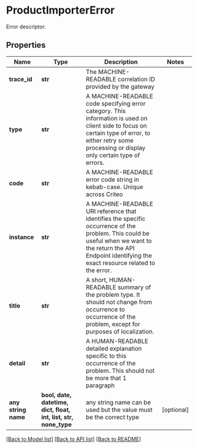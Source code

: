 # ProductImporterError

Error descriptor.

## Properties
Name | Type | Description | Notes
------------ | ------------- | ------------- | -------------
**trace_id** | **str** | The MACHINE-READABLE correlation ID provided by the gateway | 
**type** | **str** | A MACHINE-READABLE code specifying error category. This information is used on client side to focus on certain type of error, to either retry some processing or display only certain type of errors. | 
**code** | **str** | A MACHINE-READABLE error code string in kebab-case. Unique across Criteo | 
**instance** | **str** | A MACHINE-READABLE URI reference that identifies the specific occurrence of the problem. This could be useful when we want to the return the API Endpoint identifying the exact resource related to the error. | 
**title** | **str** | A short, HUMAN-READABLE summary of the problem type. It should not change from occurrence to occurrence of the problem, except for purposes of localization. | 
**detail** | **str** | A HUMAN-READABLE detailed explanation specific to this occurrence of the problem. This should not be more that 1 paragraph | 
**any string name** | **bool, date, datetime, dict, float, int, list, str, none_type** | any string name can be used but the value must be the correct type | [optional]

[[Back to Model list]](../README.md#documentation-for-models) [[Back to API list]](../README.md#documentation-for-api-endpoints) [[Back to README]](../README.md)


